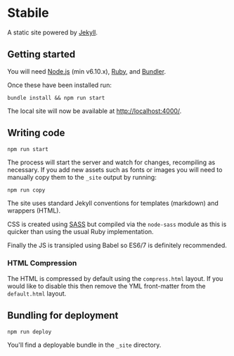 # Stabile

A static site powered by [Jekyll](https://jekyllrb.com/).


## Getting started

You will need [Node.js](http://nodejs.org/download/) (min v6.10.x), [Ruby](https://www.ruby-lang.org/en/), and [Bundler](https://bundler.io/).

Once these have been installed run:

```
bundle install && npm run start
```

The local site will now be available at [http://localhost:4000/](http://localhost:4000/).

## Writing code

```
npm run start
```

 The process will start the server and watch for changes, recompiling as necessary. If you add new assets such as fonts or images you will need to manually copy them to the `_site` output by running:

```
npm run copy
```

The site uses standard Jekyll conventions for templates (markdown) and wrappers (HTML).

CSS is created using [SASS](http://sass-lang.com/) but compiled via the `node-sass` module as this is quicker than using the usual Ruby implementation.

Finally the JS is transipled using Babel so ES6/7 is definitely recommended.


### HTML Compression

The HTML is compressed by default using the `compress.html` layout. If you would like to disable this then remove the YML front-matter from the `default.html` layout.


## Bundling for deployment

```
npm run deploy
```

You'll find a deployable bundle in the `_site` directory.
